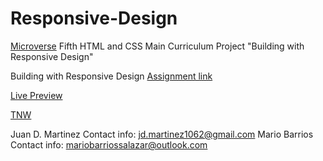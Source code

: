 # Responsive-Design
[Microverse](https://www.microverse.org/) Fifth HTML and CSS Main Curriculum Project "Building with Responsive Design"

Building with Responsive Design [Assignment link](https://www.theodinproject.com/courses/html5-and-css3/lessons/building-with-responsive-design)


[Live Preview](https://rawcdn.githack.com/jdmartinez1062/Building-with-Responsive-Design/53ee75abd4f7f655a10db10e2065016b8a0ee1b0/index.html#)

[TNW](https://thenextweb.com/)

Juan D. Martinez Contact info: jd.martinez1062@gmail.com
Mario Barrios Contact info: mariobarriossalazar@outlook.com